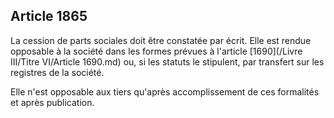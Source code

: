 Article 1865
----
La cession de parts sociales doit être constatée par écrit. Elle est rendue
opposable à la société dans les formes prévues à l'article [1690](/Livre III/Titre VI/Article 1690.md) ou, si les
statuts le stipulent, par transfert sur les registres de la société.

Elle n'est opposable aux tiers qu'après accomplissement de ces formalités et
après publication.
